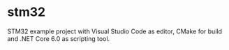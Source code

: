 # stm32
STM32 example project with Visual Studio Code as editor, CMake for build and .NET Core 6.0 as scripting tool.
